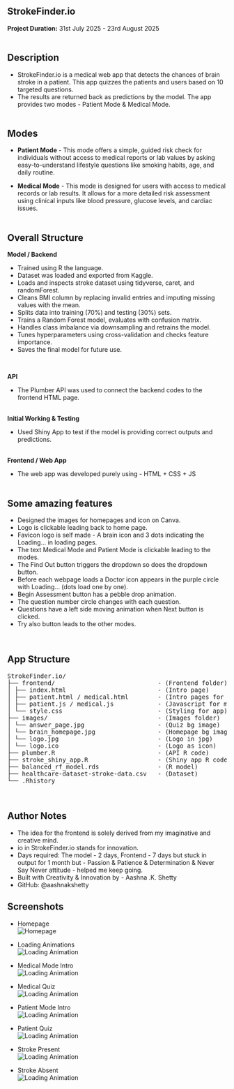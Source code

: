 ## StrokeFinder.io

**Project Duration:** 31st July 2025 - 23rd August 2025
<br><br>

## **Description**

- StrokeFinder.io is a medical web app that detects the chances of brain stroke in a patient. This app quizzes the patients and users based on 10 targeted questions.  
- The results are returned back as predictions by the model. The app provides two modes - Patient Mode & Medical Mode. 
<br><br>

## **Modes**

- **Patient Mode** - This mode offers a simple, guided risk check for individuals without access to medical reports or lab values by asking easy-to-understand lifestyle questions like smoking habits, age, and daily routine. 

- **Medical Mode** - This mode is designed for users with access to medical records or lab results. It allows for a more detailed risk assessment using clinical inputs like blood pressure, glucose levels, and cardiac issues.
<br><br>

## **Overall Structure**
**Model / Backend**

- Trained using R the language.  
- Dataset was loaded and exported from Kaggle.  
- Loads and inspects stroke dataset using tidyverse, caret, and randomForest.  
- Cleans BMI column by replacing invalid entries and imputing missing values with the mean.  
- Splits data into training (70%) and testing (30%) sets.  
- Trains a Random Forest model, evaluates with confusion matrix.  
- Handles class imbalance via downsampling and retrains the model.  
- Tunes hyperparameters using cross-validation and checks feature importance.  
- Saves the final model for future use.  
<br>

**API**

- The Plumber API was used to connect the backend codes to the frontend HTML page.
<br><br>

**Initial Working & Testing**

- Used Shiny App to test if the model is providing correct outputs and predictions.
<br><br>

**Frontend / Web App**

- The web app was developed purely using - HTML + CSS + JS
<br><br>

## **Some amazing features**

- Designed the images for homepages and icon on Canva.  
- Logo is clickable leading back to home page.  
- Favicon logo is self made - A brain icon and 3 dots indicating the Loading... in loading pages.  
- The text Medical Mode and Patient Mode is clickable leading to the modes.  
- The Find Out button triggers the dropdown so does the dropdown button.  
- Before each webpage loads a Doctor icon appears in the purple circle with Loading... (dots load one by one).  
- Begin Assessment button has a pebble drop animation.  
- The question number circle changes with each question.  
- Questions have a left side moving animation when Next button is clicked.  
- Try also button leads to the other modes.  
<br>

## **App Structure**
<pre>
StrokeFinder.io/   
├── frontend/                            - (Frontend folder)  
│ ├── index.html                         - (Intro page)  
│ ├── patient.html / medical.html        - (Intro pages for modes)  
│ ├── patient.js / medical.js            - (Javascript for modes)  
│ └── style.css                          - (Styling for app)  
├── images/                              - (Images folder)  
│ └── answer_page.jpg                    - (Quiz bg image)  
│ └── brain_homepage.jpg                 - (Homepage bg image)  
│ └── logo.jpg                           - (Logo in jpg)  
│ └── logo.ico                           - (Logo as icon)  
├── plumber.R                            - (API R code)  
├── stroke_shiny_app.R                   - (Shiny app R code)  
├── balanced_rf_model.rds                - (R model)  
├── healthcare-dataset-stroke-data.csv   - (Dataset)  
└── .Rhistory
</pre>
<br>

## **Author Notes**

- The idea for the frontend is solely derived from my imaginative and creative mind.  
- io in StrokeFinder.io stands for innovation.   
- Days required: The model - 2 days, Frontend - 7 days but stuck in output for 1 month but - Passion & Patience & Determination & Never Say Never attitude - helped me keep going.  
- Built with Creativity & Innovation by - Aashna .K. Shetty  
- GitHub: @aashnakshetty

## Screenshots

- Homepage  
![Homepage](readme_assets/homepage.jpg)

- Loading Animations  
![Loading Animation](readme_assets/loading.jpg)

- Medical Mode Intro  
![Loading Animation](readme_assets/medical_mode.jpg)

- Medical Quiz  
![Loading Animation](readme_assets/medical_quiz.jpg)

- Patient Mode Intro  
![Loading Animation](readme_assets/patient_mode.jpg)

- Patient Quiz  
![Loading Animation](readme_assets/patient_quiz.jpg)

- Stroke Present  
![Loading Animation](readme_assets/yes_stroke.jpg)

- Stroke Absent  
![Loading Animation](readme_assets/no_stroke.jpg)

